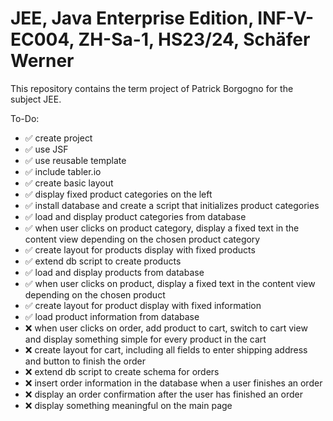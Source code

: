 # JEE, Java Enterprise Edition, INF-V-EC004, ZH-Sa-1, HS23/24, Schäfer Werner
This repository contains the term project of Patrick Borgogno for the subject JEE.

To-Do:
- ✅ create project
- ✅ use JSF
- ✅ use reusable template
- ✅ include tabler.io
- ✅ create basic layout
- ✅ display fixed product categories on the left
- ✅ install database and create a script that initializes product categories
- ✅ load and display product categories from database
- ✅ when user clicks on product category, display a fixed text in the content view depending on the chosen product category
- ✅ create layout for products display with fixed products
- ✅ extend db script to create products
- ✅ load and display products from database
- ✅ when user clicks on product, display a fixed text in the content view depending on the chosen product
- ✅ create layout for product display with fixed information
- ✅ load product information from database
- ❌ when user clicks on order, add product to cart, switch to cart view and display something simple for every product in the cart
- ❌ create layout for cart, including all fields to enter shipping address and button to finish the order
- ❌ extend db script to create schema for orders
- ❌ insert order information in the database when a user finishes an order
- ❌ display an order confirmation after the user has finished an order
- ❌ display something meaningful on the main page
